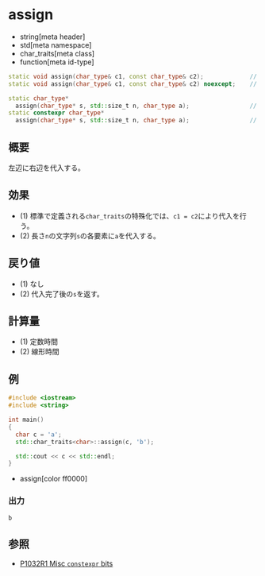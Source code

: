 # assign
* string[meta header]
* std[meta namespace]
* char_traits[meta class]
* function[meta id-type]

```cpp
static void assign(char_type& c1, const char_type& c2);             // (1) C++03
static void assign(char_type& c1, const char_type& c2) noexcept;    // (1) C++11

static char_type*
  assign(char_type* s, std::size_t n, char_type a);                 // (2) C++03
static constexpr char_type*
  assign(char_type* s, std::size_t n, char_type a);                 // (2) C++20
```

## 概要
左辺に右辺を代入する。


## 効果
- (1) 標準で定義される`char_traits`の特殊化では、`c1 = c2`により代入を行う。
- (2) 長さ`n`の文字列`s`の各要素に`a`を代入する。


## 戻り値
- (1) なし
- (2) 代入完了後の`s`を返す。


## 計算量
- (1) 定数時間
- (2) 線形時間

## 例
```cpp example
#include <iostream>
#include <string>

int main()
{
  char c = 'a';
  std::char_traits<char>::assign(c, 'b');

  std::cout << c << std::endl;
}
```
* assign[color ff0000]

### 出力
```
b
```

## 参照
- [P1032R1 Misc `constexpr` bits](http://www.open-std.org/jtc1/sc22/wg21/docs/papers/2018/p1032r1.html)
